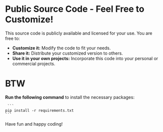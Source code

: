 # Public Source Code - Feel Free to Customize!

This source code is publicly available and licensed for your use.  You are free to:

*   **Customize it:**  Modify the code to fit your needs.
*   **Share it:** Distribute your customized version to others.
*   **Use it in your own projects:** Incorporate this code into your personal or commercial projects.


# BTW 

**Run the following command** to install the necessary packages:

     ```
    pip install -r requirements.txt
    ```


Have fun and happy coding!
